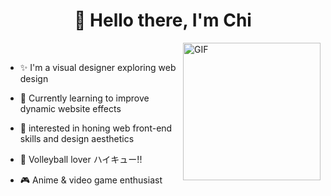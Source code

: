 
<!-- # 👀 Hi stranger! 👋🏻 -->
<p>
  <h1 align="center"><b>👋 Hello there, I'm Chi </b></h1>
</p>

<img align="right" height="220px" alt="GIF" src="https://media.giphy.com/media/v1.Y2lkPTc5MGI3NjExZTFlNG0ydzA4MDhiaGNxODhhaHRiazRnOWxpbGQ4bXo3bzRnYmRjMCZlcD12MV9pbnRlcm5hbF9naWZfYnlfaWQmY3Q9Zw/9LQHvkbIzTSLe/giphy.gif" />

<br>

- ✨ I'm a visual designer exploring web design 
  
- 🌱 Currently learning to improve dynamic website effects
  
- 🎨 interested in honing web front-end skills and design aesthetics
  
- 🏐 Volleyball lover  ハイキュー!!
  
- 🎮 Anime & video game enthusiast

<!---
wenchicheng/wenchicheng is a ✨ special ✨ repository because its `README.md` (this file) appears on your GitHub profile.
You can click the Preview link to take a look at your changes.
--->
